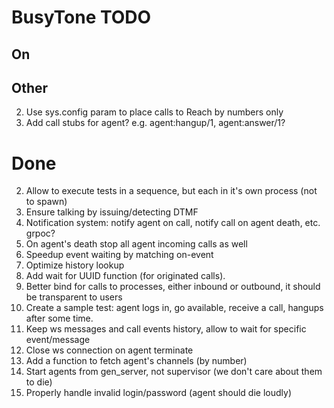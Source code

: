 BusyTone TODO
=============

## On

## Other

2. Use sys.config param to place calls to Reach by numbers only
3. Add call stubs for agent? e.g. agent:hangup/1, agent:answer/1?

Done
====

2. Allow to execute tests in a sequence, but each in it's own process (not to spawn)
3. Ensure talking by issuing/detecting DTMF
1. Notification system: notify agent on call, notify call on agent death, etc. grpoc?
2. On agent's death stop all agent incoming calls as well
2. Speedup event waiting by matching on-event
3. Optimize history lookup
4. Add wait for UUID function (for originated calls).
1. Better bind for calls to processes, either inbound or outbound, it should be transparent to users
1. Create a sample test: agent logs in, go available, receive a call, hangups after some time.
1. Keep ws messages and call events history, allow to wait for specific event/message
1. Close ws connection on agent terminate
3. Add a function to fetch agent's channels (by number)
1. Start agents from gen_server, not supervisor (we don't care about them to die)
4. Properly handle invalid login/password (agent should die loudly)
